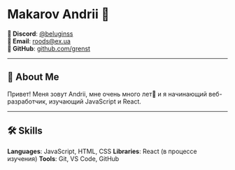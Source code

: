 # Makarov Andrii 🚀

**👾 Discord**: [@beluginss](https://discord.com)  
**📧 Email**: [roods@ex.ua](mailto:roods@ex.ua)  
**🐙 GitHub**: [github.com/grenst](https://github.com/grenst) 

---

## 🌟 About Me

Привет! Меня зовут Andrii, мне очень много лет👴 и я начинающий веб-разработчик, изучающий JavaScript и React.


---

## 🛠 Skills

**Languages**: JavaScript, HTML, CSS
**Libraries**: React (в процессе изучения)
**Tools**: Git, VS Code, GitHub